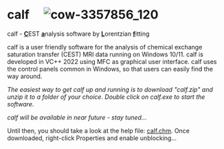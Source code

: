 # calf &nbsp;&nbsp;&nbsp;    ![cow-3357856_120](https://user-images.githubusercontent.com/3669480/196395829-4d63d17e-ba41-41d1-ae98-b3408c967dd6.jpg)



calf - <ins>**C**</ins>EST <ins>**a**</ins>nalysis software by <ins>**L**</ins>orentzian <ins>**f**</ins>itting

calf is a user friendly software for the analysis of chemical exchange saturation transfer (CEST) MRI data running on Windows 10/11. calf is developed in VC++ 2022 using MFC as graphical user interface. calf uses the control panels common in Windows, so that users can easily find the way around.

*The easiest way to get calf up and running is to download "calf.zip" and unzip it to a folder of your choice. Double click on calf.exe to start the software.*

*calf will be available in near future - stay tuned...*

Until then, you should take a look at the help file: <a id="raw-url" href="https://github.com/MPR-UKD/calf/blob/main/calf.chm">calf.chm</a>. Once downloaded, right-click Properties and enable unblocking...

